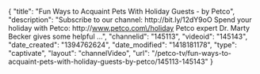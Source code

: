 {
    "title": "Fun Ways to Acquaint Pets With Holiday Guests - by Petco",
    "description": "Subscribe to our channel: http:\/\/bit.ly\/12dY9oO Spend your holiday with Petco: http:\/\/www.petco.com\/holiday Petco expert Dr. Marty Becker gives some helpful ...",
    "channelid": "145113",
    "videoid": "145143",
    "date_created": "1394762624",
    "date_modified": "1418181178",
    "type": "captivate",
    "layout": "channelVideo",
    "url": "\/petco-tv\/fun-ways-to-acquaint-pets-with-holiday-guests-by-petco\/145113-145143"
}